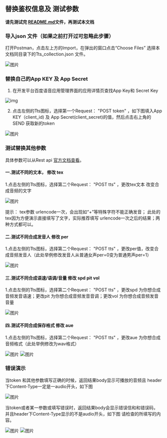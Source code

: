 ## 替换鉴权信息及 测试参数
**请先测试完 [README.md](/rest-api-tts/postman/README.md)文件，再测试本文档**

### 导入json 文件（如果之前打开过可忽略此步骤）

打开Postman，点击左上方的Import，在弹出的窗口点击“Choose Files” 选择本文档同目录下的Tts_collection.json 文件。

![图片](https://raw.githubusercontent.com/Baidu-AIP/speech-demo/master/rest-api-tts/postman/doc-images/201906201400.png)

### 替换自己的App KEY 及 App Secret

1. 在开发平台百度语音应用管理界面的应用详情页查找App Key和 Secret Key

![img](https://raw.githubusercontent.com/Baidu-AIP/speech-demo/master/rest-api-tts/postman/doc-images/201906201700.jpg)

2. 点击左侧的Tts图标，选择第一个Request： "POST token" ，如下图填入App KEY（client_id) 及 App Secret(client_secret)的值，然后点击右上角的SEND 获取新的token 

![图片](https://raw.githubusercontent.com/Baidu-AIP/speech-demo/master/rest-api-tts/postman/doc-images/201906261704.png)



### 测试替换其他参数

具体参数可以从Rest api [官方文档查看](http://ai.baidu.com/docs#/TTS-API/41ac79a6)。

#### 一.测试不同的文本， 修改 tex

1.点击左侧的Tts图标，选择第二个Request： "POST tts" ，更改tex文本 改变合成音频的文字

![图片](https://raw.githubusercontent.com/Baidu-AIP/speech-demo/master/rest-api-tts/postman/doc-images/201906261705.png)

提示： tex参数 urlencode一次，会出现如“+”等特殊字符不能正确发音；
此处的tex因为方便演示直接填写了文字，实际推荐填写 urlencode一次之后的结果；两种方式都可以。
    
#### 二.测试不同合成发音人  修改 per 

1.点击左侧的Tts图标，选择第二个Request： "POST tts" ，更改per值，改变合成音频发音人（此处举例修改发音人从普通女声per=0变为普通男声per=1）

![图片](https://raw.githubusercontent.com/Baidu-AIP/speech-demo/master/rest-api-tts/postman/doc-images/201906261706.png)

#### 三.测试不同合成语速/语调/音量      修改 spd pit vol

1.点击左侧的Tts图标，选择第二个Request： "POST tts" ，更改spd 为你想合成音频发音语速；更改pit 为你想合成音频发音音调；更改vol 为你想合成音频发音音量

![图片](https://raw.githubusercontent.com/Baidu-AIP/speech-demo/master/rest-api-tts/postman/doc-images/201906261707.png)

#### 四.测试不同合成保存格式 修改 aue 

1.点击左侧的Tts图标，选择第二个Request： "POST tts" ，更改aue 为你想合成音频格式（此处举例修改为wav格式）

![图片](https://raw.githubusercontent.com/Baidu-AIP/speech-demo/master/rest-api-tts/postman/doc-images/201906261708.png)
![图片](https://raw.githubusercontent.com/Baidu-AIP/speech-demo/master/rest-api-tts/postman/doc-images/201906261709.png)

### 错误演示
当token 和其他参数填写正确的时候，返回结果body显示可播放的音频且 header下Content-Type一定是一audio开头，如下图

![图片](https://raw.githubusercontent.com/Baidu-AIP/speech-demo/master/rest-api-tts/postman/doc-images/201906261710.png)

当token或者某一参数或填写错误时，返回结果body会显示错误信和和错误码，并且header下Content-Type显示的不是audio开头，如下图 请检查的所填写的内容。

![图片](https://raw.githubusercontent.com/Baidu-AIP/speech-demo/master/rest-api-tts/postman/doc-images/201906261710.png)
![图片](https://raw.githubusercontent.com/Baidu-AIP/speech-demo/master/rest-api-tts/postman/doc-images/201906261710.png)
